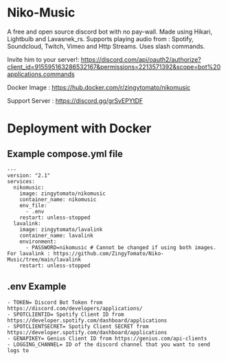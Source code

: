 # Niko-Music

A free and open source discord bot with no pay-wall. Made using Hikari, Lightbulb and Lavasnek_rs. Supports playing audio from : Spotify, Soundcloud, Twitch, Vimeo and Http Streams. Uses slash commands. 

Invite him to your server!: https://discord.com/api/oauth2/authorize?client_id=915595163286532167&permissions=2213571392&scope=bot%20applications.commands

Docker Image : https://hub.docker.com/r/zingytomato/nikomusic

Support Server : https://discord.gg/grSvEPYtDF

# Deployment with Docker

## Example compose.yml file

```
---
version: "2.1"
services:
  nikomusic:
    image: zingytomato/nikomusic
    container_name: nikomusic
    env_file:
      - .env
    restart: unless-stopped
  lavalink:
    image: zingytomato/lavalink
    container_name: lavalink
    environment: 
      - PASSWORD=nikomusic # Cannot be changed if using both images. For lavalink : https://github.com/ZingyTomato/Niko-Music/tree/main/lavalink
    restart: unless-stopped
```
## .env Example
```
- TOKEN= Discord Bot Token from https://discord.com/developers/applications/
- SPOTCLIENTID= Spotify Client ID from https://developer.spotify.com/dashboard/applications
- SPOTCLIENTSECRET= Spotify Client SECRET from https://developer.spotify.com/dashboard/applications
- GENAPIKEY= Genius Client ID from https://genius.com/api-clients
- LOGGING_CHANNEL= ID of the discord channel that you want to send logs to
```
